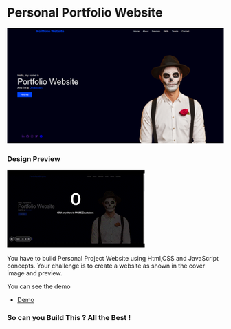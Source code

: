 # Personal Portfolio Website

![Cover Image](https://raw.githubusercontent.com/ravi0900/portfolio-website-codedamn/master/assets/design/preview2.png)

### Design Preview

![Cover Image](https://raw.githubusercontent.com/ravi0900/portfolio-website-codedamn/master/assets/design/prev1.gif)

You have to build Personal Project Website using Html,CSS and JavaScript concepts. Your challenge is to create a website as shown in the cover image and preview.

You can see the demo

- [Demo](https://portfolio-website-dfsgm.netlify.app/)

### So can you Build This ? All the Best !
